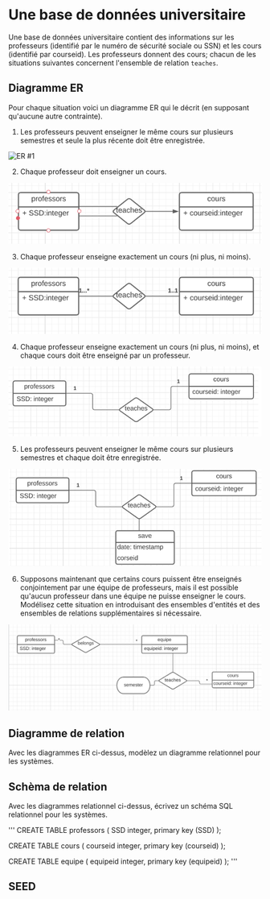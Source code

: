# Une base de données universitaire

Une base de données universitaire contient des informations sur les professeurs
(identifié par le numéro de sécurité sociale ou SSN) et les cours
(identifié par courseid). Les professeurs donnent des cours; chacun de
les situations suivantes concernent l'ensemble de relation `teaches`.

## Diagramme ER

Pour chaque situation voici un diagramme ER qui le décrit
(en supposant qu'aucune autre contrainte).

1) Les professeurs peuvent enseigner le même cours sur plusieurs semestres et seule la plus récente doit être enregistrée.

![ER #1](assets/er_01.png)

2) Chaque professeur doit enseigner un cours.

![ER #2](assets/er_02.png)

3) Chaque professeur enseigne exactement un cours (ni plus, ni moins).

![ER #3](assets/er_03.png)

4) Chaque professeur enseigne exactement un cours (ni plus, ni moins), et chaque cours doit être enseigné par un professeur.

![ER #4](assets/er_04.png)

5) Les professeurs peuvent enseigner le même cours sur plusieurs semestres et chaque doit être enregistrée.

![ER #5](assets/er_05.png)

6) Supposons maintenant que certains cours puissent être enseignés conjointement par une équipe de professeurs, mais il est possible qu'aucun professeur dans une équipe ne puisse enseigner le cours. Modélisez cette situation en introduisant des ensembles d'entités et des ensembles de relations supplémentaires si nécessaire.

![ER #6](assets/er_06.png)

## Diagramme de relation

Avec les diagrammes ER ci-dessus, modèlez un diagramme relationnel pour les systèmes.

## Schèma de relation

Avec les diagrammes relationnel ci-dessus, écrivez un schéma SQL relationnel pour les systèmes.

'''
CREATE TABLE professors ( SSD integer, primary key (SSD) );

CREATE TABLE cours ( courseid integer, primary key (courseid) );

CREATE TABLE equipe ( equipeid integer, primary key (equipeid) );
'''

## SEED
